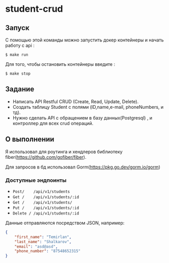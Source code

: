 # student-crud
## Запуск
С помощью этой команды можно запустить докер контейнеры и начать работу с api :
```console
$ make run
```
Для того, чтобы остановить контейнеры введите :
```console
$ make stop
```
## Задание
- Написать API Restful CRUD (Create, Read, Update, Delete). 
- Создать таблицу Student с полями (ID,name,e-mail,
phoneNumbers, и тд). 
- Нужно сделать API с обращением в базу данных(Postgresql) , и контроллер для всех crud операций.

## О выполнении
Я использовал для роутинга и хендлеров библиотеку fiber(https://github.com/gofiber/fiber).

Для запросов в бд использовал Gorm(https://pkg.go.dev/gorm.io/gorm)

### Доступные эндпоинты
- `Post/    /api/v1/students`
- `Get /    /api/v1/students/:id`
- `Get /    /api/v1/students/`
- `Put /    /api/v1/students/:id`
- `Delete / /api/v1/students/:id`

Данные отправляются посредством JSON, например: 
```json
{
    "first_name": "Temirlan",
    "last_name": "Shalkarov",
    "email": "asd@asd",
    "phone_number": "87548652315"
}
```